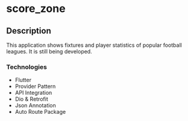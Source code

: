 # score_zone

## Description

This application shows fixtures and player statistics of popular football leagues. It is still being developed.

### Technologies

 - Flutter
 - Provider Pattern
 - API Integration
 - Dio & Retrofit
 - Json Annotation
 - Auto Route Package


